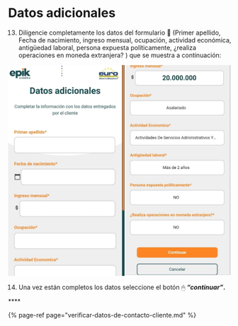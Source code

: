 # Datos adicionales

13.	Diligencie completamente los datos del formulario 📄 \(Primer apellido, Fecha de nacimiento, ingreso mensual, ocupación, actividad económica, antigüedad laboral, persona expuesta políticamente, ¿realiza operaciones en moneda extranjera? \) que se muestra a continuación:

![](../../.gitbook/assets/whatsapp-image-2021-08-25-at-12.14.10-pm-7-.jpeg)

14.	Una vez están completos los datos seleccione el botón 🖱 _**“continuar”**_**.**

\*\*\*\*

{% page-ref page="verificar-datos-de-contacto-cliente.md" %}

